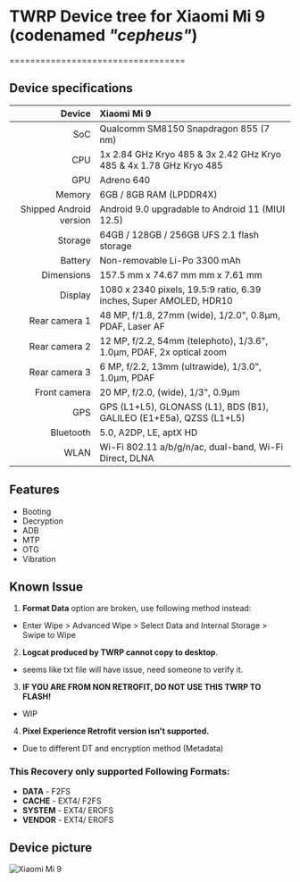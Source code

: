 # TWRP Device tree for Xiaomi Mi 9 (codenamed _"cepheus"_)

==================================
## Device specifications

| Device                  | Xiaomi Mi 9                                                         |
| ----------------------: | :-------------------------------------------------------------------|
| SoC                     | Qualcomm SM8150 Snapdragon 855 (7 nm)                               |
| CPU                     | 1x 2.84 GHz Kryo 485 & 3x 2.42 GHz Kryo 485 & 4x 1.78 GHz Kryo 485  |
| GPU                     | Adreno 640                                                          |
| Memory                  | 6GB / 8GB RAM (LPDDR4X)                                             |
| Shipped Android version | Android 9.0 upgradable to Android 11  (MIUI 12.5)                   |
| Storage                 | 64GB / 128GB / 256GB UFS 2.1 flash storage                          |
| Battery                 | Non-removable Li-Po 3300 mAh                                        |
| Dimensions              | 157.5 mm x 74.67 mm mm x 7.61 mm                                    |
| Display                 | 1080 x 2340 pixels, 19.5:9 ratio, 6.39 inches, Super AMOLED, HDR10  |
| Rear camera 1           | 48 MP, f/1.8, 27mm (wide), 1/2.0", 0.8µm, PDAF, Laser AF            |
| Rear camera 2           | 12 MP, f/2.2, 54mm (telephoto), 1/3.6", 1.0µm, PDAF, 2x optical zoom|
| Rear camera 3           | 6 MP, f/2.2, 13mm (ultrawide), 1/3.0", 1.0µm, PDAF                  |
| Front camera            | 20 MP, f/2.0, (wide), 1/3", 0.9µm                                   |
| GPS                     | GPS (L1+L5), GLONASS (L1), BDS (B1), GALILEO (E1+E5a), QZSS (L1+L5) |
| Bluetooth               | 5.0, A2DP, LE, aptX HD                                              |
| WLAN                    | Wi-Fi 802.11 a/b/g/n/ac, dual-band, Wi-Fi Direct, DLNA              |

## Features 

- Booting
- Decryption 
- ADB
- MTP
- OTG
- Vibration

## Known Issue 

1. **Format Data** option are broken, use following method instead: 
- Enter Wipe > Advanced Wipe > Select Data and Internal Storage > Swipe to Wipe

2. **Logcat produced by TWRP cannot copy to desktop**. 
- seems like txt file will have issue, need someone to verify it. 

3. **IF YOU ARE FROM NON RETROFIT, DO NOT USE THIS TWRP TO FLASH!** 
- WIP 

4. **Pixel Experience Retrofit version isn't supported.**
- Due to different DT and encryption method (Metadata)

### This Recovery only supported Following Formats: 
 
- **DATA** - F2FS 
- **CACHE** - EXT4/ F2FS
- **SYSTEM** - EXT4/ EROFS
- **VENDOR** - EXT4/ EROFS


## Device picture
![Xiaomi Mi 9](https://raw.githubusercontent.com/PixelExperience/official_devices/master/images/.thumbs/300/cepheus.png)
